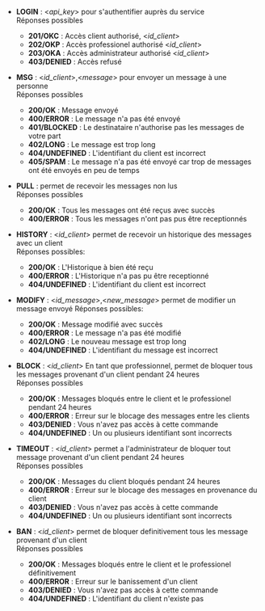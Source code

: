 - **LOGIN** : <*api_key*> pour s'authentifier auprès du service <br>
    Réponses possibles
    - **201/OKC** : Accès client authorisé, <*id_client*>
    - **202/OKP** : Accès professionel authorisé <*id_client*>
    - **203/OKA** : Accès administrateur authorisé <*id_client*>
    - **403/DENIED** : Accès refusé

- **MSG** : \<*id_client*>,\<*message*> pour envoyer un message à une personne <br>
    Réponses possibles 
    - **200/OK** : Message envoyé
    - **400/ERROR** : Le message n'a pas été envoyé
    - **401/BLOCKED** : Le destinataire n'authorise pas les messages de votre part
    - **402/LONG** : Le message est trop long
    - **404/UNDEFINED** : L'identifiant du client est incorrect
    - **405/SPAM** : Le message n'a pas été envoyé car trop de messages ont été envoyés en peu de temps

- **PULL** : permet de recevoir les messages non lus <br>
    Réponses possibles
    - **200/OK** : Tous les messages ont été reçus avec succès
    - **400/ERROR** : Tous les messages n'ont pas pus être receptionnés

- **HISTORY** : \<*id_client*> permet de recevoir un historique des messages avec un client <br>
    Réponses possibles:
    - **200/OK** : L'Historique à bien été reçu
    - **400/ERROR** : L'Historique n'a pas pu être receptionné
    - **404/UNDEFINED** : L'identifiant du client est incorrect

- **MODIFY** : \<*id_message*>,\<*new_message*> permet de modifier un message envoyé
    Réponses possibles:
    - **200/OK** : Message modifié avec succès
    - **400/ERROR** : Le message n'a pas été modifié
    - **402/LONG** : Le nouveau message est trop long
    - **404/UNDEFINED** : L'identifiant du message est incorrect

- **BLOCK** : \<*id_client*> En tant que professionnel, permet de bloquer tous les messages provenant d'un client pendant 24 heures <br>
    Réponses possibles
    - **200/OK** : Messages bloqués entre le client et le professionel pendant 24 heures
    - **400/ERROR** : Erreur sur le blocage des messages entre les clients
    - **403/DENIED** : Vous n'avez pas accès à cette commande
    - **404/UNDEFINED** : Un ou plusieurs identifiant sont incorrects

- **TIMEOUT** : \<*id_client*> permet a l'administrateur de bloquer tout message provenant d'un client pendant 24 heures <br>
    Réponses possibles
    - **200/OK** : Messages du client bloqués pendant 24 heures
    - **400/ERROR** : Erreur sur le blocage des messages en provenance du client
    - **403/DENIED** : Vous n'avez pas accès à cette commande
    - **404/UNDEFINED** : Un ou plusieurs identifiant sont incorrects

- **BAN** : \<*id_client*> permet de bloquer definitivement tous les message provenant d'un client <br> 
    Réponses possibles
    - **200/OK** : Messages bloqués entre le client et le professionel définitivement
    - **400/ERROR** : Erreur sur le banissement d'un client
    - **403/DENIED** : Vous n'avez pas accès à cette commande
    - **404/UNDEFINED** : L'identifiant du client n'existe pas
